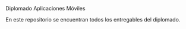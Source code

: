Diplomado Aplicaciones Móviles

En este repositorio se encuentran todos los entregables del diplomado.
